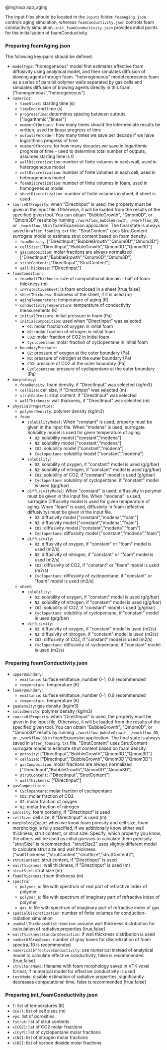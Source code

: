 @ingroup app_aging

The input files should be located in the `inputs` folder. `foamAging.json` controls aging simulation, whereas `foamConductivity.json` controls foam conductivity simulation. `init_foamConductivity.json` provides initial points for the initialization of foamConductivity.

### Preparing foamAging.json
The following key-pairs should be defined:
- `modelType`: "homogeneous" model first estimates effective foam diffusivity using analytical model, and then simulates diffusion of blowing agents through foam. "heterogeneous" model represents foam as a series of parallel polymer walls separated by gas cells and simulates diffusion of blowing agents directly in this foam. ["homogeneous","heterogeneous"]
- `numerics`:
    - `timeStart`: starting time (s)
    - `timeEnd`: end time (s)
    - `progressTime`: determines spacing between outputs ["logarithmic","linear"]
    - `numberOfOutputs`: how many times should the intermediate results be written, used for linear progress of time
    - `outputsPerOrder`: how many times we save per decade if we have logarithmic progress of time
    - `numberOfOrders`: for how many decades we save in logarithmic progress of time - used to determine total number of outputs, assumes starting time is 0 
    - `wallDiscretization`: number of finite volumes in each wall, used in heterogeneous model
    - `cellDiscretization`: number of finite volumes in each cell, used in heterogeneous model
    - `foamDiscretization`: number of finite volumes in foam, used in homogeneous model
    - `sheetDiscretization`: number of finite volumes in sheet, if sheet is used
- `sourceOfProperty`: when "DirectInput" is used, the property must be given in the input file. Otherwise, it will be loaded from the results of the specified given tool. You can obtain "BubbleGrowth", "Qmom0D", or "Qmom3D" results by running `./workflow_bubbleGrowth`, `./workflow_0D`, or `./workflow_3D` in foamExpansion application. The final state is always saved in `after_foaming.txt` file. "StrutContent" uses StrutContent surrogate model to estimate strut content based on foam density.
    - `foamDensity`: ["DirectInput","BubbleGrowth","Qmom0D","Qmom3D"]
    - `cellSize`: ["DirectInput","BubbleGrowth","Qmom0D","Qmom3D"]
    - `gasComposition`: molar fractions are always normalized ["DirectInput","BubbleGrowth","Qmom0D","Qmom3D"]
    - `strutContent`: ["DirectInput","StrutContent"]
    - `wallThickness`: ["DirectInput"]
- `foamCondition`:
    - `foamHalfThickness`: size of computational domain - half of foam thickness (m)
    - `inProtectiveSheet`: is foam enclosed in a sheet [true,false]
    - `sheetThickness`: thickness of the sheet, if it is used (m)
    - `agingTemperature`: temperature of aging (K)
    - `conductivityTemperature`: temperature of conductivity measurements (K)
    - `initialPressure`: initial pressure in foam (Pa)
    - `initialComposition`: used when "DirectInput" was selected
        - `O2`: molar fraction of oxygen in initial foam
        - `N2`: molar fraction of nitrogen in initial foam
        - `CO2`: molar fraction of CO2 in initial foam
        - `Cyclopentane`: molar fraction of cyclopentane in initial foam
    - `boundaryPressure`:
        - `O2`: pressure of oxygen at the outer boundary (Pa)
        - `N2`: pressure of nitrogen at the outer boundary (Pa)
        - `CO2`: pressure of CO2 at the outer boundary (Pa)
        - `Cyclopentane`: pressure of cyclopentane at the outer boundary (Pa)
- `morphology`:
    - `foamDensity`: foam density, if "DirectInput" was selected (kg/m3)
    - `cellSize`: cell size, if "DirectInput" was selected (m)
    - `strutContent`: strut content, if "DirectInput" was selected
    - `wallThickness`: wall thickness, if "DirectInput" was selected (m)
- `physicalProperties`:
    - `polymerDensity`: polymer density (kg/m3)
    - `foam`:
        - `solubilityModel`: When "constant" is used, property must be given in the input file. When "modena" is used, surrogate Solubility model is used for given temperature of aging.
            - `O2`: solubility model ["constant","modena"]
            - `N2`: solubility model ["constant","modena"]
            - `CO2`: solubility model ["constant","modena"]
            - `Cyclopentane`: solubility model ["constant","modena"]
        - `solubility`:
            - `O2`: solubility of oxygen, if "constant" model is used (g/g/bar)
            - `N2`: solubility of nitrogen, if "constant" model is used (g/g/bar)
            - `CO2`: solubility of CO2, if "constant" model is used (g/g/bar)
            - `Cyclopentane`: solubility of cyclopentane, if "constant" model is used (g/g/bar)
        - `diffusivityModel`: When "constant" is used, diffusivity in polymer must be given in the input file. When "modena" is used, surrogate Diffusivity model is used for given temperature of aging. When "foam" is used, diffusivity in foam (effective diffusivity) must be given in the input file. 
            - `O2`: diffusivity model ["constant","modena","foam"]
            - `N2`: diffusivity model ["constant","modena","foam"]
            - `CO2`: diffusivity model ["constant","modena","foam"]
            - `Cyclopentane`: diffusivity model ["constant","modena","foam"]
        - `diffusivity`:
            - `O2`: diffusivity of oxygen, if "constant" or "foam" model is used (m2/s)
            - `N2`: diffusivity of nitrogen, if "constant" or "foam" model is used (m2/s)
            - `CO2`: diffusivity of CO2, if "constant" or "foam" model is used (m2/s)
            - `Cyclopentane`: diffusivity of cyclopentane, if "constant" or "foam" model is used (m2/s)
    - `sheet`:
        - `solubility`:
            - `O2`: solubility of oxygen, if "constant" model is used (g/g/bar)
            - `N2`: solubility of nitrogen, if "constant" model is used (g/g/bar)
            - `CO2`: solubility of CO2, if "constant" model is used (g/g/bar)
            - `Cyclopentane`: solubility of cyclopentane, if "constant" model is used (g/g/bar)
        - `diffusivity`:
            - `O2`: diffusivity of oxygen, if "constant" model is used (m2/s)
            - `N2`: diffusivity of nitrogen, if "constant" model is used (m2/s)
            - `CO2`: diffusivity of CO2, if "constant" model is used (m2/s)
            - `Cyclopentane`: diffusivity of cyclopentane, if "constant" model is used (m2/s)

### Preparing foamConductivity.json
- `upperBoundary`:
    - `emittance`: surface emittance, number 0-1, 0.9 recommended
    - `temperature`: temperature (K)
- `lowerBoundary`:
    - `emittance`: surface emittance, number 0-1, 0.9 recommended
    - `temperature`: temperature (K)
- `gasDensity`: gas density (kg/m3)
- `solidDensity`: polymer density (kg/m3)
- `sourceOfProperty`: when "DirectInput" is used, the property must be given in the input file. Otherwise, it will be loaded from the results of the specified given tool. You can obtain "BubbleGrowth", "Qmom0D", or "Qmom3D" results by running `./workflow_bubbleGrowth`, `./workflow_0D`, or `./workflow_3D` in foamExpansion application. The final state is always saved in `after_foaming.txt` file. "StrutContent" uses StrutContent surrogate model to estimate strut content based on foam density.
    - `porosity`: ["DirectInput","BubbleGrowth","Qmom0D","Qmom3D"]
    - `cellSize`: ["DirectInput","BubbleGrowth","Qmom0D","Qmom3D"]
    - `gasComposition`: molar fractions are always normalized ["DirectInput","BubbleGrowth","Qmom0D","Qmom3D"]
    - `strutContent`: ["DirectInput","StrutContent"]
    - `wallThickness`: ["DirectInput"]
- `gasComposition`:
    - `Cyclopentane`: molar fraction of cyclopentane
    - `CO2`: molar fraction of CO2
    - `O2`: molar fraction of oxygen
    - `N2`: molar fraction of nitrogen
- `porosity`: foam porosity, if "DirectInput" is used
- `cellSize`: cell size, if "DirectInput" is used (m)
- `morphologyInput`: when we know foam porosity and cell size, foam morphology is fully specified, if we additionally know either wall thickness, strut content, or strut size. Specify, which property you know, the others will be used as initial guesses to calculate them precisely. "strutSize" is recommended. "strutSize2" uses slightly different model to calculate strut size and wall thickness. ["wallThickness","strutContent","strutSize","strutContent2"]
- `strutContent`: strut content, if "DirectInput" is used
- `wallThickness`: wall thickness, if "DirectInput" is used (m)
- `strutSize`: strut size (m)
- `foamThickness`: foam thickness (m)
- `spectra`:
    - `polymer_n`: file with spectrum of real part of refractive index of polymer
    - `polymer_k`: file with spectrum of imaginary part of refractive index of polymer
    - `gas_k`: file with spectrum of imaginary part of refractive index of gas
- `spatialDiscretization`: number of finite volumes for conduction-radiation simulation
- `useWallThicknessDistribution`: assume wall thickness distribution for calculation of radiative properties [true,false]
- `wallThicknessStandardDeviation`: if wall thickness distribution is used
- `numberOfGrayBoxes`: number of gray boxes for discretization of foam spectra, 10 is recommended
- `numericalEffectiveConductivity`: use numerical instead of analytical model to calculate effective conductivity, false is recommended [true,false]
- `structureName`: filename with foam morphology saved in VTK voxel format, if numerical model for effective conductivity is used
- `testMode`: disable estimation of radiative properties, significantly decreases computational time, false is recommended [true,false]

### Preparing init_foamConductivity.json
- `T`: list of temperatures (K)
- `dcell`: list of cell sizes (m)
- `eps`: list of porosities
- `fstrut`: list of strut contents
- `x[CO2]`: list of CO2 molar fractions
- `x[CyP]`: list of cyclopentane molar fractions
- `x[N2]`: list of nitrogen molar fractions
- `x[O2]`: list of carbon dioxide molar fractions
